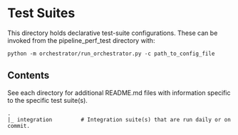 # Test Suites

This directory holds declarative test-suite configurations. These can
be invoked from the pipeline_perf_test directory with:

```shell
python -m orchestrator/run_orchestrator.py -c path_to_config_file
```

## Contents

See each directory for additional README.md files with information specific to
the specific test suite(s).

```shell
.
|_ integration         # Integration suite(s) that are run daily or on commit.
```
